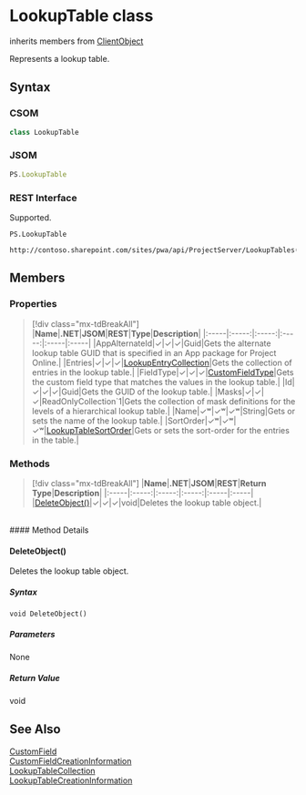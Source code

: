 [comment]: # (Name:LookupTable)
[comment]: # (Name:Microsoft.ProjectServer.LookupTable)
[comment]: # (Type:class)
[comment]: # (Status:Verified)

# <a name="name"></a>LookupTable class

inherits members from [ClientObject](https://msdn.microsoft.com/en-us/library/microsoft.sharepoint.client.clientobject.aspx)<br/>

<a name="description"></a>Represents a lookup table.

## <a name="syntax"></a>Syntax

### CSOM

```cs
class LookupTable 
```
### JSOM

```javascript
PS.LookupTable
```
### REST Interface

Supported.

```
PS.LookupTable

http://contoso.sharepoint.com/sites/pwa/api/ProjectServer/LookupTables('{tableid}')
```

## <a name="members"></a>Members

### <a name="properties"></a>Properties
> [!div class="mx-tdBreakAll"]
|**Name**|**.NET**|**JSOM**|**REST**|**Type**|**Description**|
|:-----|:-----:|:-----:|:-----:|:-----|:-----|
|<a name="AppAlternateId"></a>AppAlternateId|&#x2713;|&#x2713;|&#x2713;|Guid|Gets the alternate lookup table GUID that is specified in an App package for Project Online.|
|<a name="Entries"></a>Entries|&#x2713;|&#x2713;|&#x2713;|[LookupEntryCollection](LookupEntryCollection.md)|Gets the collection of entries in the lookup table.|
|<a name="FieldType"></a>FieldType|&#x2713;|&#x2713;|&#x2713;|[CustomFieldType](CustomFieldType.md)|Gets the custom field type that matches the values in the lookup table.|
|<a name="Id"></a>Id|&#x2713;|&#x2713;|&#x2713;|Guid|Gets the GUID of the lookup table.|
|<a name="Masks"></a>Masks|&#x2713;|&#x2713;|&#x2713;|ReadOnlyCollection`1|Gets the collection of mask definitions for the levels of a hierarchical lookup table.|
|<a name="Name"></a>Name|&#x2713;&#x02B7;|&#x2713;&#x02B7;|&#x2713;&#x02B7;|String|Gets or sets the name of the lookup table.|
|<a name="SortOrder"></a>SortOrder|&#x2713;&#x02B7;|&#x2713;&#x02B7;|&#x2713;&#x02B7;|[LookupTableSortOrder](LookupTableSortOrder.md)|Gets or sets the sort-order for the entries in the table.|

### <a name="methods"></a>Methods
> [!div class="mx-tdBreakAll"]
|**Name**|**.NET**|**JSOM**|**REST**|**Return Type**|**Description**|
|:-----|:-----:|:-----:|:-----:|:-----|:-----|
|[DeleteObject()](#DeleteObject__)|&#x2713;|&#x2713;|&#x2713;|void|Deletes the lookup table object.|

<br/>
#### Method Details

#### <a name="DeleteObject__"></a>DeleteObject()
 
Deletes the lookup table object.

##### Syntax

```
void DeleteObject()
```

##### Parameters

None

##### Return Value

void

## <a name="seeAlso"></a>See Also

[CustomField](CustomField.md)<br/>
[CustomFieldCreationInformation](CustomFieldCreationInformation.md)<br/>
[LookupTableCollection](LookupTableCollection.md)<br/>
[LookupTableCreationInformation](LookupTableCreationInformation.md)<br/>
